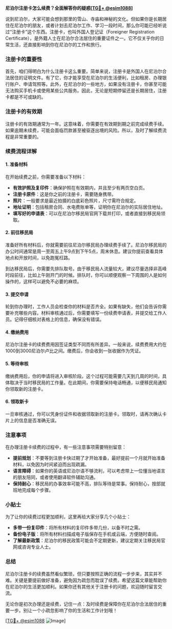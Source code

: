 **尼泊尔注册卡怎么续费？全面解答你的疑惑[[TG💪+ @esim1088](https://t.me/s/esim1088)]**

说到尼泊尔，大家可能会想到那里的雪山、寺庙和神秘的文化。但如果你是长期居住在尼泊尔的朋友，或者计划去尼泊尔工作、学习一段时间，那么你可能已经听说过“注册卡”这个东西。注册卡，也叫外国人登记证（Foreigner Registration Certificate），是外籍人士在尼泊尔合法居住的重要证件之一。它不仅关乎你的日常生活，还直接影响到你在尼泊尔的工作和旅行。

### 注册卡的重要性

首先，咱们得明白为什么注册卡这么重要。简单来说，注册卡是外国人在尼泊尔合法居住的证明文件。有了它，你才能享受在尼泊尔的生活便利，比如租房、办理银行账户、申请驾照等。此外，在尼泊尔的一些地方，如果没有注册卡，你甚至可能无法购买手机卡或使用某些公共服务。因此，无论是短期停留还是长期居住，注册卡都是不可或缺的。

### 注册卡的有效期

注册卡的有效期通常为一年。这意味着，你需要在有效期到期之前完成续费手续。如果逾期未续费，可能会面临罚款甚至被驱逐出境的风险。所以，及时了解续费流程是非常重要的。

### 续费流程详解

#### 1. 准备材料

在开始续费之前，你需要准备以下材料：

- **有效护照及复印件**：确保护照在有效期内，并且至少有两页空白页。
- **注册卡原件**：这是你之前的注册卡，需要随身携带。
- **照片**：一般要求是最近拍摄的白底彩色照片，尺寸需符合规定。
- **地址证明**：包括租房合同、水电费账单等，证明你在尼泊尔的实际居住地址。
- **填写好的申请表**：可以在尼泊尔移民局官网下载并打印，或者直接到移民局领取。

#### 2. 前往移民局

准备好所有材料后，你就需要前往尼泊尔移民局办理续费手续了。尼泊尔移民局的办公时间通常是周一至周五上午9点到下午5点，周末休息。建议你提前查看具体地点和开放时间，以免跑冤枉路。

到达移民局后，你需要先排队取号。由于移民局人流量较大，建议尽量选择非高峰时段前往，比如上午刚开门的时候。排队时，你可以顺便观察一下周围的人是如何操作的，这样可以避免不必要的麻烦。

#### 3. 提交申请

轮到你办理时，工作人员会检查你的材料是否齐全。如果有缺失，他们会告诉你需要补充哪些内容。材料审核通过后，你需要填写一份续费申请表，并提交给工作人员。记得仔细核对表格上的信息，确保没有错误。

#### 4. 缴纳费用

尼泊尔注册卡的续费费用因签证类型不同而有所差异。一般来说，续费费用大约在1000到3000尼泊尔卢比之间。缴费后，你会收到一张收据作为凭证。

#### 5. 等待审核

缴纳费用后，你的申请将进入审核阶段。这个过程可能需要几天到几周的时间，具体取决于当时移民局的工作量。在此期间，你需要保持电话畅通，以便移民局通知你领取新的注册卡。

#### 6. 领取新卡

一旦审核通过，你可以凭身份证件和收据领取新的注册卡。领取时，请再次确认卡片上的信息是否准确无误。

### 注意事项

在办理注册卡续费的过程中，有一些注意事项需要特别留意：

- **提前规划**：不要等到注册卡快过期了才开始准备，最好提前一个月就开始准备材料，以免因为时间紧迫而出现疏漏。
- **语言障碍**：如果你的英语或尼泊尔语不够流利，可以考虑带上一位懂当地语言的朋友陪同，或者使用翻译软件辅助沟通。
- **保持耐心**：移民局的办事效率可能不高，排队等待是常事。保持耐心，按部就班地完成每个步骤。

### 小贴士

为了让你的续费过程更加顺利，这里再给大家分享几个小贴士：

- **多带一份复印件**：将所有材料的复印件多带几份，以备不时之需。
- **备份电子版**：将所有材料扫描成电子版保存在手机或云端，方便随时查阅。
- **了解最新政策**：尼泊尔的移民政策可能会不定期更新，建议定期关注移民局官网或咨询专业人士。

### 总结

尼泊尔注册卡的续费虽然看似繁琐，但只要按照正确的流程一步步来，其实并不难。关键是要提前做好准备，避免因为疏忽而耽误了续费。希望这篇文章能帮助你在尼泊尔的生活更加顺利。如果你还有其他关于注册卡的问题，欢迎随时留言交流。

无论你是初次办理还是续费，记住一点：及时续费是保障你在尼泊尔合法居住的重要一步。别让一个小疏忽影响了你的生活和工作计划哦！

[[TG💪+ @esim1088](https://t.me/s/esim1088) ![Image](https://i.postimg.cc/4NQfJmqS/Snipaste-2025-05-13-00-14-12.png)]